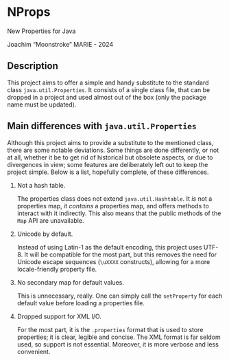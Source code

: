 # NProps

New Properties for Java

Joachim “Moonstroke” MARIE - 2024

## Description

This project aims to offer a simple and handy substitute to the standard class
`java.util.Properties`. It consists of a single class file, that can be dropped
in a project and used almost out of the box (only the package name must be
updated).

## Main differences with `java.util.Properties`

Although this project aims to provide a substitute to the mentioned class,
there are some notable deviations. Some things are done differently, or not at
all, whether it be to get rid of historical but obsolete aspects, or due to
divergences in view; some features are deliberately left out to keep the
project simple. Below is a list, hopefully complete, of these differences.

1. Not a hash table.

	The properties class does not extend `java.util.Hashtable`. It *is* not a
	properties map, it *contains* a properties map, and offers methods to
	interact with it indirectly. This also means that the public methods of the
	`Map` API are unavailable.

2. Unicode by default.

	Instead of using Latin-1 as the default encoding, this project uses UTF-8.
	It will be compatible for the most part, but this removes the need for
	Unicode escape sequences (`\uXXXX` constructs), allowing for a more
	locale-friendly property file.

3. No secondary map for default values.

	This is unnecessary, really. One can simply call the `setProperty` for each
	default value before loading a properties file.

4. Dropped support for XML I/O.

	For the most part, it is the `.properties` format that is used to store
	properties; it is clear, legible and concise. The XML format is far seldom
	used, so support is not essential. Moreover, it is more verbose and less
	convenient.
